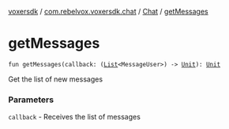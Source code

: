 [voxersdk](../../index.md) / [com.rebelvox.voxersdk.chat](../index.md) / [Chat](index.md) / [getMessages](./get-messages.md)

# getMessages

`fun getMessages(callback: (`[`List`](https://kotlinlang.org/api/latest/jvm/stdlib/kotlin.collections/-list/index.html)`<MessageUser>) -> `[`Unit`](https://kotlinlang.org/api/latest/jvm/stdlib/kotlin/-unit/index.html)`): `[`Unit`](https://kotlinlang.org/api/latest/jvm/stdlib/kotlin/-unit/index.html)

Get the list of new messages

### Parameters

`callback` - Receives the list of messages